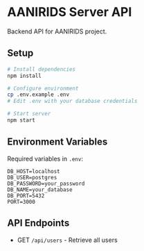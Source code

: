# AANIRIDS Server API

Backend API for AANIRIDS project.

## Setup

```bash
# Install dependencies
npm install

# Configure environment
cp .env.example .env
# Edit .env with your database credentials

# Start server
npm start
```

## Environment Variables

Required variables in `.env`:

```
DB_HOST=localhost
DB_USER=postgres
DB_PASSWORD=your_password
DB_NAME=your_database
DB_PORT=5432
PORT=3000
```

## API Endpoints

- GET `/api/users` - Retrieve all users
